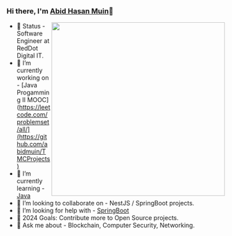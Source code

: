 ### Hi there, I'm [Abid Hasan Muin](https://abidmuin.github.io/)👋
<img align="right" width="400px" src="https://user-images.githubusercontent.com/21988951/98481083-000cbf80-2222-11eb-9b3f-31e4235a009d.gif" >

- 💼 Status - Software Engineer at RedDot Digital IT.
- 🔭 I’m currently working on - [Java Progamming II MOOC](https://leetcode.com/problemset/all/](https://github.com/abidmuin/TMCProjects)
- 🌱 I’m currently learning - [Java](https://docs.oracle.com/en/java/javase/21/index.html)
- 👯 I’m looking to collaborate on - NestJS / SpringBoot projects.
- 🤔 I’m looking for help with - [SpringBoot](https://spring.io/guides/gs/spring-boot)
- 🎯 2024 Goals: Contribute more to Open Source projects.
- 💬 Ask me about - Blockchain, Computer Security, Networking.
